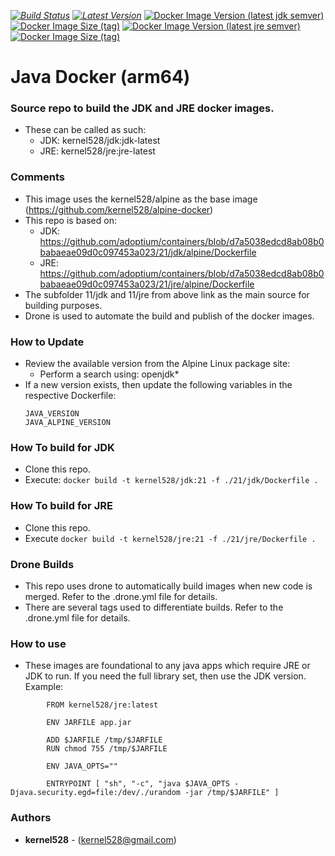 _[![Build Status](http://drone.kernelsanders.biz:8080/api/badges/kernel528/java-docker/status.svg)](http://drone.kernelsanders.biz:8080/kernel528/java-docker)_
_[![Latest Version](https://img.shields.io/github/v/tag/kernel528/java-docker)](https://github.com/kernel528/java-docker/releases/latest)_
[![Docker Image Version (latest jdk semver)](https://img.shields.io/docker/v/kernel528/jdk?sort=semver)](https://hub.docker.com/r/kernel528/jdk)
[![Docker Image Size (tag)](https://img.shields.io/docker/image-size/kernel528/jdk/jdk-latest)](https://hub.docker.com/r/kernel528/jdk/jdk-latest)
[![Docker Image Version (latest jre semver)](https://img.shields.io/docker/v/kernel528/jre?sort=semver)](https://hub.docker.com/r/kernel528/jre)
[![Docker Image Size (tag)](https://img.shields.io/docker/image-size/kernel528/jre/jre-latest)](https://hub.docker.com/r/kernel528/jre/jre-latest)


# Java Docker (arm64)

### Source repo to build the JDK and JRE docker images.
- These can be called as such:
  - JDK:  kernel528/jdk:jdk-latest
  - JRE:  kernel528/jre:jre-latest

### Comments
- This image uses the kernel528/alpine as the base image (https://github.com/kernel528/alpine-docker)
- This repo is based on:
  - JDK: https://github.com/adoptium/containers/blob/d7a5038edcd8ab08b0babaeae09d0c097453a023/21/jdk/alpine/Dockerfile
  - JRE: https://github.com/adoptium/containers/blob/d7a5038edcd8ab08b0babaeae09d0c097453a023/21/jre/alpine/Dockerfile
- The subfolder 11/jdk and 11/jre from above link as the main source for building purposes.
- Drone is used to automate the build and publish of the docker images.

### How to Update
- Review the available version from the Alpine Linux package site:  
  - Perform a search using:  openjdk*
- If a new version exists, then update the following variables in the respective Dockerfile:
    ```
    JAVA_VERSION
    JAVA_ALPINE_VERSION
    ```

### How To build for JDK
- Clone this repo.
- Execute:  ```docker build -t kernel528/jdk:21 -f ./21/jdk/Dockerfile .```

### How To build for JRE
- Clone this repo.
- Execute ```docker build -t kernel528/jre:21 -f ./21/jre/Dockerfile .```

### Drone Builds
- This repo uses drone to automatically build images when new code is merged.  Refer to the .drone.yml file for details.  
- There are several tags used to differentiate builds.  Refer to the .drone.yml file for details.

### How to use
- These images are foundational to any java apps which require JRE or JDK to run.  If you need the full library set, then use the JDK version.  Example:
```
        FROM kernel528/jre:latest

        ENV JARFILE app.jar

        ADD $JARFILE /tmp/$JARFILE
        RUN chmod 755 /tmp/$JARFILE

        ENV JAVA_OPTS=""

        ENTRYPOINT [ "sh", "-c", "java $JAVA_OPTS -Djava.security.egd=file:/dev/./urandom -jar /tmp/$JARFILE" ]
```

### Authors
* **kernel528** - (kernel528@gmail.com)
